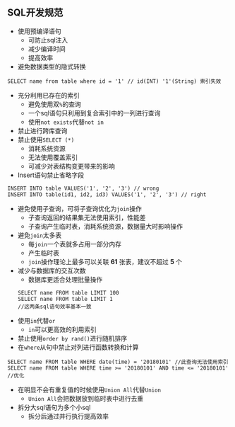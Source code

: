 ## SQL开发规范
- 使用预编译语句
  - 可防止sql注入
  - 减少编译时间
  - 提高效率
- 避免数据类型的隐式转换
```
SELECT name from table where id = '1' // id(INT) '1'(String) 索引失效
```
- 充分利用已存在的索引
  - 避免使用双`%`的查询
  - 一个sql语句只利用到复合索引中的一列进行查询
  - 使用`not exists`代替`not in`
- 禁止进行跨库查询
- 禁止使用`SELECT (*)`  
  - 消耗系统资源
  - 无法使用覆盖索引
  - 可减少对表结构变更带来的影响
- Insert语句禁止省略字段
```
INSERT INTO table VALUES('1', '2', '3') // wrong
INSERT INTO table(id1, id2, id3) VALUES('1', '2', '3') // right
```
- 避免使用子查询，可将子查询优化为`join`操作
  - 子查询返回的结果集无法使用索引，性能差
  - 子查询产生临时表，消耗系统资源，数据量大时影响操作
- 避免`join`太多表
  - 每`join`一个表就多占用一部分内存
  - 产生临时表
  - `join`操作理论上最多可以关联 **61** 张表，建议不超过 **5** 个
- 减少与数据库的交互次数
  - 数据库更适合处理批量操作
  ```
  SELECT name FROM table LIMIT 100
  SELECT name FROM table LIMIT 1
  //这两条sql语句效率基本一致
  ```
- 使用`in`代替`or`
  - `in`可以更高效的利用索引
- 禁止使用`order by rand()`进行随机排序
- 在`where`从句中禁止对列进行函数转换和计算
```
SELECT name FROM table WHERE date(time) = '20180101' //此查询无法使用索引
SELECT name FROM table WHERE time >= '20180101' AND time <= '20180101' //优化
```
- 在明显不会有重复值的时候使用`Union All`代替`Union`
  - `Union All`会把数据放到临时表中进行去重
- 拆分大sql语句为多个小sql
  - 拆分后通过并行执行提高效率